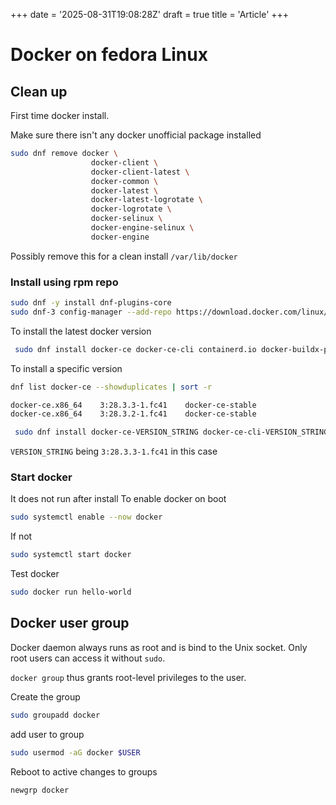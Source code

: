 +++
date = '2025-08-31T19:08:28Z'
draft = true
title = 'Article'
+++

# Docker on fedora Linux

## Clean up

First time docker install.

Make sure there isn't any docker unofficial package installed

```bash
sudo dnf remove docker \
                  docker-client \
                  docker-client-latest \
                  docker-common \
                  docker-latest \
                  docker-latest-logrotate \
                  docker-logrotate \
                  docker-selinux \
                  docker-engine-selinux \
                  docker-engine
```

Possibly remove this for a clean install `/var/lib/docker`

### Install using rpm repo

```bash
sudo dnf -y install dnf-plugins-core
sudo dnf-3 config-manager --add-repo https://download.docker.com/linux/fedora/docker-ce.repo
```

To install the latest docker version

```bash
 sudo dnf install docker-ce docker-ce-cli containerd.io docker-buildx-plugin docker-compose-plugin
```

To install a specific version

```bash
dnf list docker-ce --showduplicates | sort -r

docker-ce.x86_64    3:28.3.3-1.fc41    docker-ce-stable
docker-ce.x86_64    3:28.3.2-1.fc41    docker-ce-stable
```

```bash
 sudo dnf install docker-ce-VERSION_STRING docker-ce-cli-VERSION_STRING containerd.io docker-buildx-plugin docker-compose-plugin
```

`VERSION_STRING` being `3:28.3.3-1.fc41` in this case

### Start docker

It does not run after install
To enable docker on boot

```bash
sudo systemctl enable --now docker
```

If not

```bash
sudo systemctl start docker
```

Test docker

```bash
sudo docker run hello-world
```

## Docker user group

Docker daemon always runs as root and is bind to the Unix socket. Only root users can access it without `sudo`.

`docker group` thus grants root-level privileges to the user.

Create the group

```bash
sudo groupadd docker
```

add user to group

```bash
sudo usermod -aG docker $USER
```

Reboot to active changes to groups

```bash
newgrp docker
```
